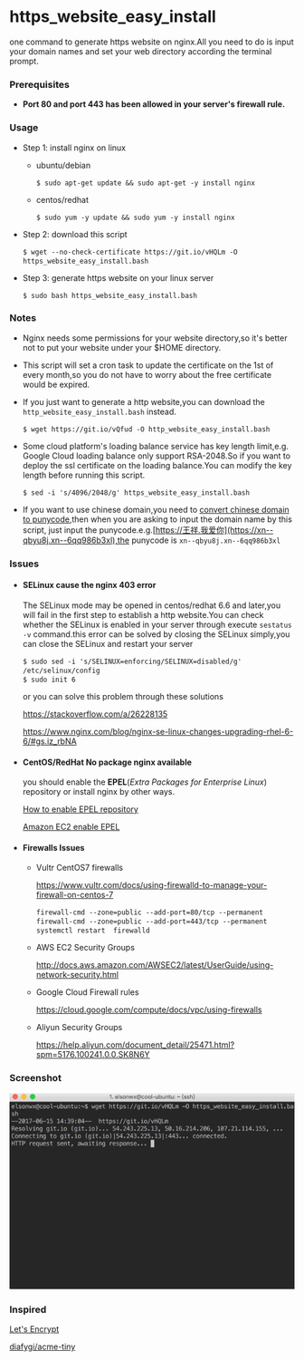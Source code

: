 # https_website_easy_install
one command to generate https website on nginx.All you need to do is input your domain names and set your web directory according the terminal prompt.

### Prerequisites

- **Port 80 and port 443 has been allowed in your server's firewall rule.**

### Usage

- Step 1: install nginx on linux

  - ubuntu/debian

    ````
    $ sudo apt-get update && sudo apt-get -y install nginx
    ````

  - centos/redhat

    ```
    $ sudo yum -y update && sudo yum -y install nginx
    ```

- Step 2: download this script

  ``` 
  $ wget --no-check-certificate https://git.io/vHQLm -O https_website_easy_install.bash
  ```

- Step 3: generate https website on your linux server

  ```
  $ sudo bash https_website_easy_install.bash
  ```


### Notes

- Nginx needs some permissions for your website directory,so it's better not to put your website under your $HOME directory.

- This script will set a cron task to update the certificate on the 1st of every month,so you do not have to worry about the free certificate would be expired.

- If you just want to generate a http website,you can download the `http_website_easy_install.bash` instead.

  ```
  $ wget https://git.io/vQfud -O http_website_easy_install.bash
  ```

- Some cloud platform's loading balance service has key length limit,e.g. Google Cloud loading balance only support RSA-2048.So if you want to deploy the ssl certificate on the loading balance.You can modify the key length before running this script.

  ```
  $ sed -i 's/4096/2048/g' https_website_easy_install.bash
  ```

- If you want to use chinese domain,you need to [convert chinese domain to punycode](http://www.jb51.net/article/101397.htm),then when you are asking to input the domain name by this script, just input the punycode.e.g.[https://王祥.我爱你](https://xn--qbyu8j.xn--6qq986b3xl),the punycode is `xn--qbyu8j.xn--6qq986b3xl`



### Issues

- #### SELinux cause the nginx 403 error

  The SELinux mode may be opened in centos/redhat 6.6 and later,you will fail in the first step to establish a http website.You can check whether the SELinux is enabled in your server through execute `sestatus -v` command.this error can be solved by closing the SELinux simply,you can close the SELinux and restart your server

  ```
  $ sudo sed -i 's/SELINUX=enforcing/SELINUX=disabled/g' /etc/selinux/config
  $ sudo init 6
  ```

  or you can solve this problem through these solutions

  https://stackoverflow.com/a/26228135

  https://www.nginx.com/blog/nginx-se-linux-changes-upgrading-rhel-6-6/#gs.iz_rbNA

- #### CentOS/RedHat No package nginx available

  you should enable the **EPEL**(*Extra Packages for Enterprise Linux*) repository or install nginx by other ways.

  [How to enable EPEL repository](https://www.liquidweb.com/kb/enable-epel-repository/)

  [Amazon EC2 enable EPEL](https://aws.amazon.com/cn/premiumsupport/knowledge-center/ec2-enable-epel/)

- #### Firewalls Issues

  - Vultr CentOS7 firewalls

    https://www.vultr.com/docs/using-firewalld-to-manage-your-firewall-on-centos-7

    ```
    firewall-cmd --zone=public --add-port=80/tcp --permanent
    firewall-cmd --zone=public --add-port=443/tcp --permanent
    systemctl restart  firewalld
    ```

  - AWS EC2 Security Groups

    http://docs.aws.amazon.com/AWSEC2/latest/UserGuide/using-network-security.html

  - Google Cloud Firewall rules

    https://cloud.google.com/compute/docs/vpc/using-firewalls

  - Aliyun Security Groups

    https://help.aliyun.com/document_detail/25471.html?spm=5176.100241.0.0.SK8N6Y


### Screenshot

![screenshot](screenshot/20170613.gif)



###  Inspired

[Let's Encrypt](https://letsencrypt.org)

[diafygi/acme-tiny](https://github.com/diafygi/acme-tiny)


